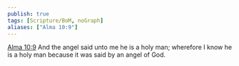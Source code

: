 ```yaml
---
publish: true
tags: [Scripture/BoM, noGraph]
aliases: ["Alma 10:9"]
---
```

[Alma 10:9](https://churchofjesuschrist.org/study/scriptures/bofm/alma/10?lang=eng&id=p9#p9) And the angel said unto me he is a holy man; wherefore I know he is a holy man because it was said by an angel of God.

